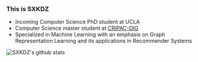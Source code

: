 ### This is SXKDZ
- Incoming Computer Science PhD student at UCLA
- Computer Science master student at [CRIPAC-DIG](https://github.com/CRIPAC-DIG)
- Specialized in Machine Learning with an emphasis on Graph Representation Learning and its applications in Recommender Systems

![SXKDZ's github stats](https://github-readme-stats.vercel.app/api?username=SXKDZ&show_icons=true&bg_color=30,e96443,904e95&title_color=fff&text_color=fff)
